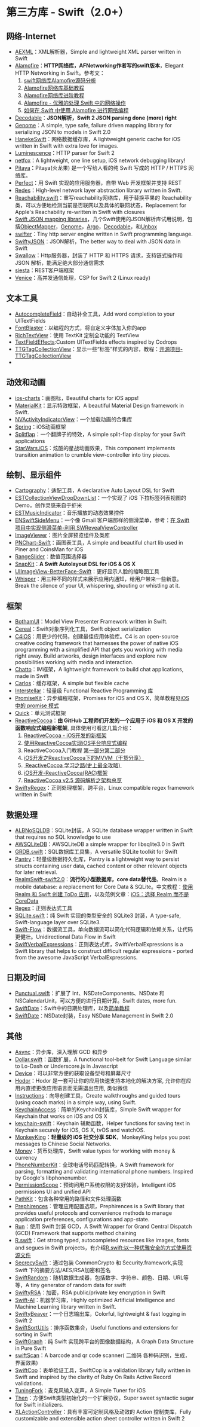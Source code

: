 # 第三方库 - Swift（2.0+）
## 网络-Internet
- [AEXML][1]：XML解析器，Simple and lightweight XML parser written in Swift
- [Alamofire][2]：**HTTP网络库，AFNetworking作者写的swift版本**，Elegant HTTP Networking in Swift。参考文：
	1. [swift网络库Alamofire源码分析][3]
	2. [Alamofire网络库基础教程][4]
	3. [Alamofire网络库进阶教程][5]
	4. [Alamofire - 优雅的处理 Swift 中的网络操作][6]
	5. [如何在 Swift 中使用 Alamofire 进行网络编程][7]
- [Decodable][8]：**JSON解析，Swift 2 JSON parsing done (more) right**
- [Genome][9]：A simple, type safe, failure driven mapping library for serializing JSON to models in Swift 2.0
- [HanekeSwift][10]：网络数据缓存库，A lightweight generic cache for iOS written in Swift with extra love for images.
- [Luminescence][11]：HTTP parser for Swift 2
- [netfox][12]：A lightweight, one line setup, iOS network debugging library!
- [Pitaya][13]：Pitaya(火龙果) 是一个写给人看的纯 Swift 写成的 HTTP / HTTPS 网络库。
- [Perfect][14]：用 Swift 实现的应用服务器，自带 Web 开发框架并支持 REST
- [Redes][15]：High-level network layer abstraction library written in Swift.
- [Reachability.swift][16]：重写reachability网络库，用于替换苹果的 Reachability 类，可以方便地检测当前是否联网以及具体的联网状态，Replacement for Apple's Reachability re-written in Swift with closures
- [Swift JSON mapping libraries][17]，几个Swift使用的JSON解析库试用说明，包括[ObjectMapper][18]，[Genome][19]，[Argo][20]，[Decodable][21]，和[Unbox][22]
- [swifter][23]：Tiny http server engine written in Swift programming language.
- [SwiftyJSON][24]：JSON解析，The better way to deal with JSON data in Swift
- [Swallow][25]：Http服务器，封装了 HTTP 和 HTTPS 请求，支持链式操作和 JSON 解析，能满足绝大部分通信需求
- [siesta][26]：REST客户端框架
- [Venice][27]：高并发通信处理，CSP for Swift 2 (Linux ready)


## 文本工具
- [AutocompleteField][28]：自动补全工具，Add word completion to your UITextFields
- [FontBlaster][29]：以编程的方式，将自定义字体加入你的app
- [RichTextView][30]：使用 TextKit 定制全功能的 TextView
- [TextFieldEffects][31]:Custom UITextFields effects inspired by Codrops
- [TTGTagCollectionView][32]：显示一些“标签”样式的内容，教程：[开源项目-TTGTagCollectionView][33]
- 


## 动效和动画
- [ios-charts][34]：画图标，Beautiful charts for iOS apps!
- [MaterialKit][35]：显示特效框架，A beautiful Material Design framework in Swift. 
- [NVActivityIndicatorView][36]：一个加载动画的合集库
- [Spring][37]：iOS动画框架
- [Splitflap][38]：一个翻牌子的特效，A simple split-flap display for your Swift applications
- [StarWars.iOS][39]：炫酷的星战动画效果，This component implements transition animation to crumble view-controller into tiny pieces.

## 绘制、显示组件
- [Cartography][40]：适配工具，A declarative Auto Layout DSL for Swift
- [ESTCollectionViewDropDownList][41]：一个实现了 iOS 下拉标签列表视图的 Demo，创作灵感来自于虾米
- [ESTMusicIndicator][42]：音乐播放的动态效果控件
- [ENSwiftSideMenu][43]：一个像 Gmail 客户端那样的侧滑菜单，参考：[在 Swift 项目中实现侧滑菜单-利用 SWRevealViewController][44]
- [ImageViewer][45]：图片全屏预览组件及类库
- [PNChart-Swift][46]：画图表工具，A simple and beautiful chart lib used in Piner and CoinsMan for iOS
- [RangeSlider][47]：数值范围选择器
- [SnapKit][48]：**A Swift Autolayout DSL for iOS & OS X**
- [UIImageView-BetterFace-Swift][49]：更好显示人脸的缩略图工具
- [Whisper][50]：用三种不同的样式来展示应用内通知，给用户带来一些新意。Break the silence of your UI, whispering, shouting or whistling at it. 

## 框架
- [BothamUI][51]：Model View Presenter Framework written in Swift.
- [Cereal][52]：Swift对象序列化工具，Swift object serialization
- [C4iOS][53]：用更少的代码，创建最佳应用体验库。C4 is an open-source creative coding framework that harnesses the power of native iOS programming with a simplified API that gets you working with media right away. Build artworks, design interfaces and explore new possibilities working with media and interaction.
- [Chatto][54]：IM框架，A lightweight framework to build chat applications, made in Swift
- [Carlos][55]：缓存框架，A simple but flexible cache
- [Interstellar][56]：轻量级 Functional Reactive Programming 库
- [PromiseKit][57]：异步编程框架，Promises for iOS and OS X，简单教程见[iOS 中的 promise 模式][58]
- [Quick][59]：单元测试框架
- [ReactiveCocoa][60]：**由 GitHub 工程师们开发的一个应用于 iOS 和 OS X 开发的函数响应式编程新框架**, 具体使用可看这几篇介绍：
	1. [ReactiveCocoa - iOS开发的新框架][61]
	2. [使用ReactiveCocoa实现iOS平台响应式编程][62]
	2. ReactiveCocoa入门教程 [第一部分][63][第二部分][64]
	3. [iOS开发之ReactiveCocoa下的MVVM（干货分享）][65]
	4. [ ReactiveCocoa 学习之路(史上最全攻略) ][66]
	5. [iOS开发-ReactiveCocoa(RAC)框架][67]
	6. [ReactiveCocoa v2.5 源码解析之架构总览][68]
- [SwiftyRegex][69]：正则处理框架，跨平台，Linux compatible regex framework written in Swift

## 数据处理
- [ALBNoSQLDB][70]：SQLite封装，A SQLite database wrapper written in Swift that requires no SQL knowledge to use
- [AWSQLiteDB][71]：AWSQLiteDB a simple wrapper for libsqlite3.0 in Swift
- [GRDB.swift][72]：SQL数据库工具集，A versatile SQLite toolkit for Swift
- [Pantry][73]：轻量级数据持久化库，Pantry is a lightweight way to persist structs containing user data, cached content or other relevant objects for later retrieval.
- [RealmSwift-swift2.0][74]：**流行的小型数据库，core data替代品**，Realm is a mobile database: a replacement for Core Data & SQLite。中文教程：[使用 Realm 和 Swift 创建 ToDo 应用][75]，以及范例文章：[iOS：选择 Realm 而不是 CoreData][76]
- [Regex][77]：正则表达式工具
- [SQLite.swift][78]：纯 Swift 实现的类型安全的 SQLite3 封装，A type-safe, Swift-language layer over SQLite3.
- [Swift-Flow][79]：数据流工具，单向数据流可以简化代码逻辑和依赖关系，让代码更健壮。Unidirectional Data Flow in Swift
- [SwiftVerbalExpressions][80]：正则表达式库，SwiftVerbalExpressions is a Swift library that helps to construct difficult regular expressions - ported from the awesome JavaScript VerbalExpressions.

## 日期及时间
- [Punctual.swift][81]：扩展了 Int、NSDateComponents、NSDate 和 NSCalendarUnit，可以方便的进行日期计算。Swift dates, more fun.
- [SwiftDate][82]：Swift中的日期处理库，以及[简单教程][83]
- [SwiftDate][84]：NSDate封装，Easy NSDate Management in Swift 2.0


## 其他
- [Async][85]：异步库，深入理解 GCD 和异步
- [Dollar.swift][86]：函数扩展，A functional tool-belt for Swift Language similar to Lo-Dash or Underscore.js in Javascript
- [Device][87]：可以非常方便的获取设备型号和屏幕尺寸
- [Hodor][88]：Hodor 是一套可让你的应用快速支持本地化的解决方案, 允许你在应用内直接更改应用语言而无需退出应用, 类似微信
- [Instructions][89]：向导创建工具，Create walkthroughs and guided tours (using coach marks) in a simple way, using Swift.
- [KeychainAccess][90]：简单的Keychain封装库，Simple Swift wrapper for Keychain that works on iOS and OS X
- [keychain-swift][91]：Keychain 辅助函数，Helper functions for saving text in Keychain securely for iOS, OS X, tvOS and watchOS.
- [MonkeyKing][92]：**轻量级的 iOS 社交分享 SDK**，MonkeyKing helps you post messages to Chinese Social Networks.
- [Money][93]：货币处理库，Swift value types for working with money & currency
- [PhoneNumberKit][94]：全球电话号码匹配转换，A Swift framework for parsing, formatting and validating international phone numbers. Inspired by Google's libphonenumber.
- [PermissionScope][95]：预询问用户系统权限的友好体验，Intelligent iOS permissions UI and unified API
- [PathKit][96]：包含各种常用的路径和文件处理函数
- [Prephirences][97]：管理应用配置选项，Prephirences is a Swift library that provides useful protocols and convenience methods to manage application preferences, configurations and app-state.
- [Run][98]：使用 Swift 封装 GCD，A Swift Wrapper for Grand Central Dispatch (GCD) Framework that supports method chaining
- [R.swift][99]：Get strong typed, autocompleted resources like images, fonts and segues in Swift projects，有介绍[R.swift:以一种优雅安全的方式使用资源文件][100]
- [SecrecySwift][101]：通过包装 CommonCrypto 和 Security.framework,实现 Swift 下的摘要方法/AES/RSA加密和签名
- [SwiftRandom][102]：随机数据生成器，包括数字、字符串、颜色、日期、URL等等，A tiny generator of random data for swift
- [SwiftyRSA][103]：加密，RSA public/private key encryption in Swift
- [Swift-AI][104]：机器学习库，Highly optimized Artificial Intelligence and Machine Learning library written in Swift.
- [SwiftyBeaver][105]：一个日志输出库，Colorful, lightweight & fast logging in Swift 2
- [SwiftSortUtils][106]：排序函数集合，Useful functions and extensions for sorting in Swift
- [SwiftGraph][107]：纯 Swift 实现跨平台的图像数据结构，A Graph Data Structure in Pure Swift
- [swiftScan][108]：A barcode and qr code scanner( 二维码 各种码识别，生成，界面效果)
- [SwiftCop][109]：表单验证工具，SwiftCop is a validation library fully written in Swift and inspired by the clarity of Ruby On Rails Active Record validations.
- [TuningFork][110]：麦克风输入变声，A Simple Tuner for iOS
- [Then][111]：方便Swift类型初始化的一个扩展协议，Super sweet syntactic sugar for Swift initializers.
- [XLActionController][112]：具有丰富可定制风格及动效的 Action 控制类库，Fully customizable and extensible action sheet controller written in Swift 2

[1]:	https://github.com/tadija/AEXML
[2]:	https://github.com/Alamofire/Alamofire
[3]:	http://www.ethanwhy.com/2015/11/16/swift-alamofire-analyse/ "swift网络库Alamofire源码分析"
[4]:	http://www.jianshu.com/p/f1208b5e42d9 "Alamofire网络库基础教程"
[5]:	http://www.jianshu.com/p/30599f64a09c "Alamofire网络库进阶教程"
[6]:	http://swiftcafe.io/2015/12/14/alamofire/ "Alamofire - 优雅的处理 Swift 中的网络操作"
[7]:	http://swift.gg/2015/12/22/alamofire-beginner-guide/ "如何在 Swift 中使用 Alamofire 进行网络编程"
[8]:	https://github.com/Anviking/Decodable "Decodable"
[9]:	https://github.com/LoganWright/Genome "Genome"
[10]:	https://github.com/Haneke/HanekeSwift "HanekeSwift"
[11]:	https://github.com/Zewo/Luminescence "Luminescence"
[12]:	https://github.com/kasketis/netfox "netfox"
[13]:	https://github.com/johnlui/Pitaya "Pitaya"
[14]:	https://github.com/PerfectlySoft/Perfect "Perfect"
[15]:	https://github.com/cuzv/Redes "Redes"
[16]:	https://github.com/ashleymills/Reachability.swift "Reachability.swift"
[17]:	http://alejandromp.com/blog/2015/10/28/swift-json-mapping-libraries/
[18]:	https://github.com/Hearst-DD/ObjectMapper "ObjectMapper"
[19]:	https://github.com/LoganWright/Genome "Genome"
[20]:	https://github.com/thoughtbot/Argo "Argo"
[21]:	https://github.com/Anviking/Decodable "Decodable"
[22]:	https://github.com/JohnSundell/Unbox "Unbox"
[23]:	https://github.com/glock45/swifter "swifter"
[24]:	https://github.com/SwiftyJSON/SwiftyJSON "SwiftyJSON"
[25]:	https://github.com/TheHolyGrail/Swallow "Swallow"
[26]:	https://github.com/bustoutsolutions/siesta "siesta"
[27]:	https://github.com/Zewo/Venice "Venice"
[28]:	https://github.com/filipstefansson/AutocompleteField "AutocompleteField"
[29]:	https://github.com/ArtSabintsev/FontBlaster "FontBlaster"
[30]:	https://github.com/kevinzhow/RichTextView "RichTextView"
[31]:	https://github.com/raulriera/TextFieldEffects "TextFieldEffects"
[32]:	https://github.com/zekunyan/TTGTagCollectionView "TTGTagCollectionView"
[33]:	http://tutuge.me/2015/12/31/TTGTagCollectionView/ "开源项目-TTGTagCollectionView"
[34]:	https://github.com/danielgindi/ios-charts "ios-charts"
[35]:	https://github.com/CosmicMind/MaterialKit "MaterialKit"
[36]:	https://github.com/ninjaprox/NVActivityIndicatorView
[37]:	https://github.com/MengTo/Spring "Spring"
[38]:	https://github.com/yannickl/Splitflap "Splitflap"
[39]:	https://github.com/Yalantis/StarWars.iOS "StarWars.iOS"
[40]:	https://github.com/robb/Cartography "Cartography"
[41]:	https://github.com/Aufree/ESTCollectionViewDropDownList "ESTCollectionViewDropDownList"
[42]:	https://github.com/Aufree/ESTMusicIndicator "ESTMusicIndicator"
[43]:	https://github.com/evnaz/ENSwiftSideMenu "ENSwiftSideMenu"
[44]:	https://blog.coding.net/blog/Creating-a-Sidebar-Menu-Using-SWRevealViewController-in-Swift "在 Swift 项目中实现侧滑菜单-利用 SWRevealViewController"
[45]:	https://github.com/MailOnline/ImageViewer "ImageViewer"
[46]:	https://github.com/kevinzhow/PNChart-Swift "PNChart-Swift"
[47]:	https://github.com/Zengzhihui/RangeSlider "RangeSlider"
[48]:	https://github.com/SnapKit/SnapKit "SnapKit"
[49]:	https://github.com/croath/UIImageView-BetterFace-Swift "UIImageView-BetterFace-Swift"
[50]:	https://github.com/hyperoslo/Whisper "Whisper"
[51]:	https://github.com/Karumi/BothamUI "BothamUI"
[52]:	https://github.com/Weebly/Cereal "Cereal"
[53]:	https://github.com/C4Framework/C4iOS "C4iOS"
[54]:	https://github.com/badoo/Chatto "Chatto"
[55]:	https://github.com/WeltN24/Carlos "Carlos"
[56]:	https://github.com/JensRavens/Interstellar "Interstellar"
[57]:	https://github.com/mxcl/PromiseKit "PromiseKit"
[58]:	http://nathanli.cn/2015/11/15/ios-%e4%b8%ad%e7%9a%84-promise-%e6%a8%a1%e5%bc%8f/ "iOS 中的 promise 模式"
[59]:	https://github.com/Quick/Quick "Quick"
[60]:	https://github.com/ReactiveCocoa/ReactiveCocoa "ReactiveCocoa"
[61]:	http://www.devtang.com/blog/2014/02/11/reactivecocoa-introduction
[62]:	http://www.itiger.me/?p=38
[63]:	http://www.cnblogs.com/tmacforever/p/4878180.html "ReactiveCocoa入门教程——第一部分(转)"
[64]:	http://www.cnblogs.com/tmacforever/p/4882462.html "ReactiveCocoa入门教程——第二部分(转)"
[65]:	http://www.cnblogs.com/ludashi/p/4925042.html "iOS开发之ReactiveCocoa下的MVVM（干货分享）"
[66]:	http://runningyoung.github.io/ios/ReactiveCocoa/ "ReactiveCocoa 学习之路(史上最全攻略)"
[67]:	http://yimouleng.com/2015/12/20/ios-ReactiveCocoa/ "iOS开发-ReactiveCocoa(RAC)框架"
[68]:	http://blog.leichunfeng.com/blog/2015/12/25/reactivecocoa-v2-dot-5-yuan-ma-jie-xi-zhi-jia-gou-zong-lan/ "ReactiveCocoa v2.5 源码解析之架构总览"
[69]:	https://github.com/maxadamski/SwiftyRegex "SwiftyRegex"
[70]:	https://github.com/AaronBratcher/ALBNoSQLDB
[71]:	https://github.com/adow/AWSQLiteDB "AWSQLiteDB"
[72]:	https://github.com/groue/GRDB.swift "GRDB.swift"
[73]:	https://github.com/nickoneill/Pantry "Pantry"
[74]:	https://github.com/realm/realm-cocoa/tree/master/RealmSwift-swift2.0 "RealmSwift-swift2.0"
[75]:	http://swift.gg/2015/12/08/building-a-todo-app-using-realm-and-swift/ "使用 Realm 和 Swift 创建 ToDo 应用"
[76]:	http://swift.gg/2015/12/08/ios-realm-instead-of-coredata/ "iOS：选择 Realm 而不是 CoreData"
[77]:	https://github.com/sharplet/Regex "Regex"
[78]:	https://github.com/stephencelis/SQLite.swift "SQLite.swift"
[79]:	https://github.com/Swift-Flow/Swift-Flow "Swift-Flow"
[80]:	https://github.com/VerbalExpressions/SwiftVerbalExpressions "SwiftVerbalExpressions"
[81]:	https://github.com/harlanhaskins/Punctual.swift "Punctual.swift"
[82]:	https://github.com/chenyangcun/SwiftDate
[83]:	http://www.aswifter.com/2015/07/26/use-swiftdate/
[84]:	https://github.com/malcommac/SwiftDate "SwiftDate"
[85]:	https://github.com/duemunk/Async
[86]:	https://github.com/ankurp/Dollar.swift "Dollar.swift"
[87]:	https://github.com/Ekhoo/Device "Device"
[88]:	https://github.com/Aufree/Hodor "Hodor"
[89]:	https://github.com/ephread/Instructions "Instructions"
[90]:	https://github.com/kishikawakatsumi/KeychainAccess "KeychainAccess"
[91]:	https://github.com/marketplacer/keychain-swift "keychain-swift"
[92]:	https://github.com/nixzhu/MonkeyKing "MonkeyKing"
[93]:	https://github.com/danthorpe/Money "Money"
[94]:	https://github.com/marmelroy/PhoneNumberKit "PhoneNumberKit"
[95]:	https://github.com/nickoneill/PermissionScope "PermissionScope"
[96]:	https://github.com/kylef/PathKit "PathKit"
[97]:	https://github.com/phimage/Prephirences "Prephirences"
[98]:	https://github.com/khoiln/Run "Run"
[99]:	https://github.com/mac-cain13/R.swift "R.swift"
[100]:	http://www.jianshu.com/p/b453b78c7126
[101]:	https://github.com/adow/SecrecySwift "SecrecySwift"
[102]:	https://github.com/thellimist/SwiftRandom "SwiftRandom"
[103]:	https://github.com/TakeScoop/SwiftyRSA "SwiftyRSA"
[104]:	https://github.com/collinhundley/Swift-AI "Swift-AI"
[105]:	https://github.com/SwiftyBeaver/SwiftyBeaver "SwiftyBeaver"
[106]:	https://github.com/dsmatter/SwiftSortUtils "SwiftSortUtils"
[107]:	https://github.com/davecom/SwiftGraph "SwiftGraph"
[108]:	https://github.com/MxABC/swiftScan "swiftScan"
[109]:	https://github.com/andresinaka/SwiftCop "SwiftCop"
[110]:	https://github.com/comyarzaheri/TuningFork "TuningFork"
[111]:	https://github.com/devxoul/Then "Then"
[112]:	https://github.com/xmartlabs/XLActionController "XLActionController"